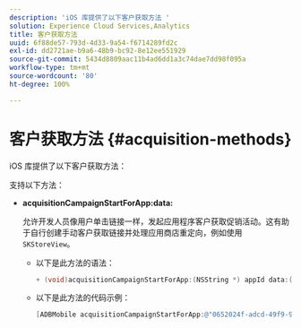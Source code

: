 ```yaml
---
description: 'iOS 库提供了以下客户获取方法 '
solution: Experience Cloud Services,Analytics
title: 客户获取方法
uuid: 6f88de57-793d-4d33-9a54-f6714289fd2c
exl-id: dd2721ae-b9a6-48b9-bc92-8e12ee551929
source-git-commit: 5434d8809aac11b4ad6dd1a3c74dae7dd98f095a
workflow-type: tm+mt
source-wordcount: '80'
ht-degree: 100%

---
```


# 客户获取方法 {#acquisition-methods}

iOS 库提供了以下客户获取方法：

支持以下方法：

* **acquisitionCampaignStartForApp:data:**

   允许开发人员像用户单击链接一样，发起应用程序客户获取促销活动。这有助于自行创建手动客户获取链接并处理应用商店重定向，例如使用 `SKStoreView`。

   * 以下是此方法的语法：

      ```objective-c
      + (void)acquisitionCampaignStartForApp:(NSString *) appId data:(NSDictionary *)data; 
      ```

   * 以下是此方法的代码示例：

      ```objective-c
      [ADBMobile acquisitionCampaignStartForApp:@"0652024f-adcd-49f9-9bd7-2552a4564d2f" data:@{@"custom.key":@"value"}]; 
      ```
